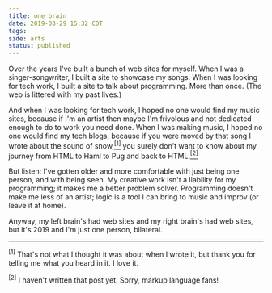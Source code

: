 ```yaml
---
title: one brain
date: 2019-03-29 15:32 CDT
tags: 
side: arts
status: published
---
```

Over the years I've built a bunch of web sites for myself. When I was a
singer-songwriter, I built a site to showcase my songs. When I was
looking for tech work, I built a site to talk about programming. More
than once. (The web is littered with my past lives.)

And when I was looking for tech work, I hoped no one would
find my music sites, because if I'm an artist then maybe I'm frivolous and
not dedicated enough to do to work you need done. When I was making
music, I hoped no one would find my tech blogs, because
if you were moved by that song I wrote about the sound of
snow,[<sup>[1]</sup>](#fn1)
you surely don't want to know about my journey from HTML to Haml to
Pug and back to HTML.[<sup>[2]</sup>](#fn2) 

But listen: I've gotten older and more comfortable with just being
one person, and with being seen. My creative
work isn't a liability for my programming; it makes me a better
problem solver. Programming doesn't make me less of
an artist; logic is a tool I can bring to music and improv
(or leave it at home).
  
Anyway, my left brain's had web sites and my right brain's had web
sites, but it's 2019 and I'm just one person, bilateral.

---

<div class="footnotes">
  <p><a id="fn1"><sup>[1]</sup></a> That's not what I thought it was about
when I wrote it, but
thank you for telling me what you heard in it. I love it.</p>
  
<p><a id="fn2"><sup>[2]</sup></a> I haven't written that post yet. Sorry,
markup language fans!</p>
</div>
